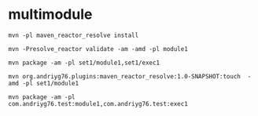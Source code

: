 # multimodule

`
mvn -pl maven_reactor_resolve install 
`

`
mvn -Presolve_reactor validate -am -amd -pl module1 
`

`
 mvn package -am -pl set1/module1,set1/exec1
`


`
mvn org.andriyg76.plugins:maven_reactor_resolve:1.0-SNAPSHOT:touch 
-amd -pl set1/module1
`

`
mvn package -am -pl com.andriyg76.test:module1,com.andriyg76.test:exec1
`

